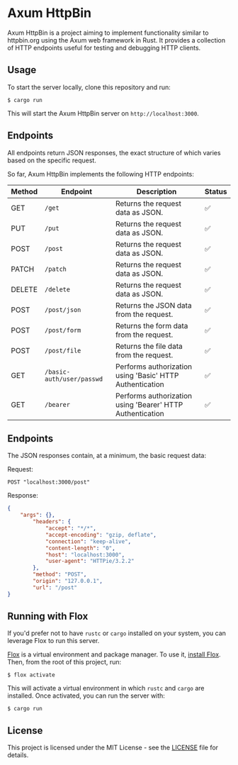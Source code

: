 # Axum HttpBin

Axum HttpBin is a project aiming to implement functionality similar to httpbin.org using the Axum web framework in Rust. It provides a collection of HTTP endpoints useful for testing and debugging HTTP clients.

## Usage

To start the server locally, clone this repository and run:

```shell
$ cargo run
```

This will start the Axum HttpBin server on `http://localhost:3000`.

## Endpoints

All endpoints return JSON responses, the exact structure of which varies based on the specific request.

So far, Axum HttpBin implements the following HTTP endpoints:

| Method  | Endpoint            | Description                            | Status |
|---------|---------------------|----------------------------------------|--------|
| GET     | `/get`              | Returns the request data as JSON.      |:white_check_mark:|
| PUT     | `/put`              | Returns the request data as JSON.      |:white_check_mark:|
| POST    | `/post`             | Returns the request data as JSON.      |:white_check_mark:|
| PATCH   | `/patch`            | Returns the request data as JSON.      |:white_check_mark:|
| DELETE  | `/delete`           | Returns the request data as JSON.      |:white_check_mark:|
| POST    | `/post/json`        | Returns the JSON data from the request.|:white_check_mark:|
| POST    | `/post/form`        | Returns the form data from the request.|:white_check_mark:|
| POST    | `/post/file`        | Returns the file data from the request.|:white_check_mark:|
| GET     | `/basic-auth/user/passwd`        |Performs authorization using 'Basic' HTTP Authentication |:white_check_mark:|
| GET     | `/bearer`        |Performs authorization using 'Bearer' HTTP Authentication |:white_check_mark:|

## Endpoints

The JSON responses contain, at a minimum, the basic request data:

Request:
```
POST "localhost:3000/post"
```
Response:

```json
{
    "args": {},
        "headers": {
            "accept": "*/*",
            "accept-encoding": "gzip, deflate",
            "connection": "keep-alive",
            "content-length": "0",
            "host": "localhost:3000",
            "user-agent": "HTTPie/3.2.2"
        },
        "method": "POST",
        "origin": "127.0.0.1",
        "url": "/post"
}
```

## Running with Flox

If you'd prefer not to have `rustc` or `cargo` installed on your system, you can
leverage Flox to run this server.

[Flox](https://flox.dev/docs/) is a virtual environment and package manager. To
use it, [install Flox](https://flox.dev/docs/install-flox/). Then, from the root
of this project, run:

```shell
$ flox activate 
```

This will activate a virtual environment in which `rustc` and `cargo` are installed.
Once activated, you can run the server with:

```shell
$ cargo run
```
## License

This project is licensed under the MIT License - see the [LICENSE](LICENSE) file for details.
